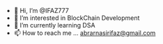- 👋 Hi, I’m @IFAZ777
- 👀 I’m interested in BlockChain Development
- 🌱 I’m currently learning DSA
- 📫 How to reach me ... abrarnasirifaz@gmail.com

<!---
IFAZ777/IFAZ777 is a ✨ special ✨ repository because its `README.md` (this file) appears on your GitHub profile.
You can click the Preview link to take a look at your changes.
--->
